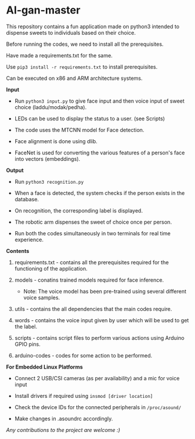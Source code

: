 # AI-gan-master


This repository contains a fun application made on python3 intended to dispense sweets to individuals based on their choice.

Before running the codes, we need to install all the prerequisites. 

Have made a requirements.txt for the same. 

Use ``` pip3 install -r requirements.txt ``` to install prerequisites.

Can be executed on x86 and ARM architecture systems.


**Input**

 - Run ``` python3 input.py ``` to give face input and then voice input of sweet choice (laddu/modak/pedha).

 - LEDs can be used to display the status to a user. (see Scripts)

 - The code uses the MTCNN model for Face detection.

 - Face alignment is done using dlib.

 - FaceNet is used for converting the various features of a person's face into vectors (embeddings).

**Output**

 - Run ``` python3 recognition.py ```

 - When a face is detected, the system checks if the person exists in the database.

 - On recognition, the corresponding label is displayed.

 - The robotic arm dispenses the sweet of choice once per person.
 

- Run both the codes simultaneously in two terminals for real time experience. 

**Contents**

1. requirements.txt - contains all the prerequisites required for the functioning of the application.

2. models - conatins trained models required for face inference.
	- Note: The voice model has been pre-trained using several different voice samples.

3. utils - contains the all dependencies that the main codes require.

4. words - contains the voice input given by user which will be used to get the label.

5. scripts - contains script files to perform various actions using Arduino GPIO pins. 

6. arduino-codes - codes for some action to be performed. 

**For Embedded Linux Platforms**

- Connect 2 USB/CSI cameras (as per availability) and a mic for voice input

- Install drivers if required using ```insmod [driver location]```

- Check the device IDs for the connected peripherals in ```/proc/asound/```

- Make changes in .asoundrc accordingly.


*Any contributions to the project are welcome :)*
